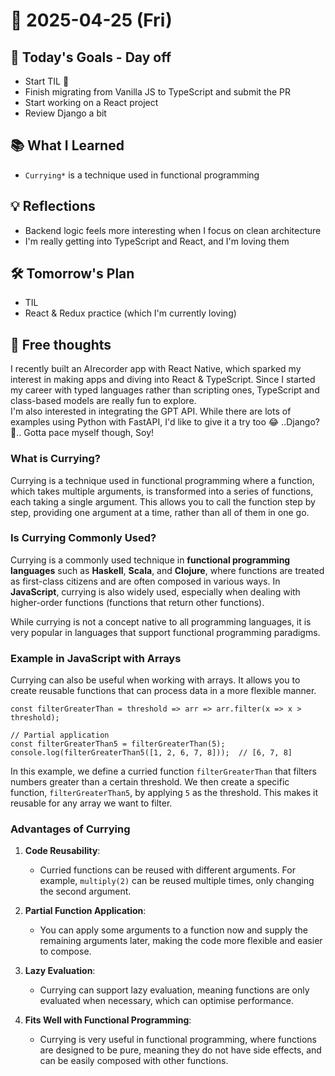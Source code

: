 # 📆 2025-04-25 (Fri)

## 🎯 Today's Goals - Day off
-   Start TIL 🙌
-   Finish migrating from Vanilla JS to TypeScript and submit the PR
-   Start working on a React project
-   Review Django a bit

## 📚 What I Learned
-   `Currying*` is a technique used in functional programming

## 💡 Reflections
-   Backend logic feels more interesting when I focus on clean architecture
-   I'm really getting into TypeScript and React, and I'm loving them

## 🛠 Tomorrow's Plan
-   TIL
-   React & Redux practice (which I'm currently loving)

## 🧠 Free thoughts
I recently built an AIrecorder app with React Native, which sparked my interest in making apps and diving into React & TypeScript. Since I started my career with typed languages rather than scripting ones, TypeScript and class-based models are really fun to explore.\
I'm also interested in integrating the GPT API. While there are lots of examples using Python with FastAPI, I'd like to give it a try too 😂 ..Django?🤔.. Gotta pace myself though, Soy!


### What is Currying?

Currying is a technique used in functional programming where a function, which takes multiple arguments, is transformed into a series of functions, each taking a single argument. This allows you to call the function step by step, providing one argument at a time, rather than all of them in one go.

### Is Currying Commonly Used?

Currying is a commonly used technique in **functional programming languages** such as **Haskell**, **Scala**, and **Clojure**, where functions are treated as first-class citizens and are often composed in various ways. In **JavaScript**, currying is also widely used, especially when dealing with higher-order functions (functions that return other functions).

While currying is not a concept native to all programming languages, it is very popular in languages that support functional programming paradigms.


### Example in JavaScript with Arrays

Currying can also be useful when working with arrays. It allows you to create reusable functions that can process data in a more flexible manner.

```
const filterGreaterThan = threshold => arr => arr.filter(x => x > threshold);

// Partial application
const filterGreaterThan5 = filterGreaterThan(5);
console.log(filterGreaterThan5([1, 2, 6, 7, 8]));  // [6, 7, 8]

```

In this example, we define a curried function `filterGreaterThan` that filters numbers greater than a certain threshold. We then create a specific function, `filterGreaterThan5`, by applying `5` as the threshold. This makes it reusable for any array we want to filter.

### Advantages of Currying

1.  **Code Reusability**:

    -   Curried functions can be reused with different arguments. For example, `multiply(2)` can be reused multiple times, only changing the second argument.

2.  **Partial Function Application**:

    -   You can apply some arguments to a function now and supply the remaining arguments later, making the code more flexible and easier to compose.

3.  **Lazy Evaluation**:

    -   Currying can support lazy evaluation, meaning functions are only evaluated when necessary, which can optimise performance.

4.  **Fits Well with Functional Programming**:

    -   Currying is very useful in functional programming, where functions are designed to be pure, meaning they do not have side effects, and can be easily composed with other functions.
